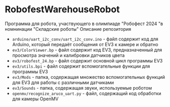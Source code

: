 # RobofestWarehouseRobot

[comment]: # (<img src="/imgs/turbotoster_team.svg" alt="team image" width="50%"/>)

Программа для робота, участвующего в олимпиаде "Робофест 2024 "в номнинации "Складские роботы"
Описание репозитория
- `arduino/uart_i2c_conv/uart_i2c_conv.ino` - файл содержит код для Arduino, 
который передаёт сообщения от EV3 к камере и обратно
- `ev3/ColorViewer.bp` - файл содержит код EV3, предназначенный для 
просмотра значений и калибровки датчиков цвета
- `ev3/robofest_24.bp` - файл содержит основной цикл программы EV3
- `ev3/utils.bpi` - файл содержит вспомогательные функции для программы 
EV3
- `ev3/Mods` - папка, содержащая множество вспомогательных функций 
для EV3 для работы с различными датчиками
- `ev3/Sounds` - папка, содержащая звуки, используемые роботом
- `openmv/recognize_aruco_uart.py` - файл, содержащий код обработки для 
камеры OpenMV
